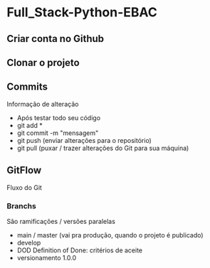 # Full_Stack-Python-EBAC

## Criar conta no Github

## Clonar o projeto

## Commits
Informação de alteração
- Após testar todo seu código
- git add *
- git commit -m "mensagem"
- git push (enviar alterações para o repositório)
- git pull (puxar / trazer alterações do Git para sua máquina)

## GitFlow
Fluxo do Git

### Branchs
São ramificações / versões paralelas

- main / master (vai pra produção, quando o projeto é publicado)
- develop
- DOD Definition of Done: critérios de aceite
- versionamento 1.0.0